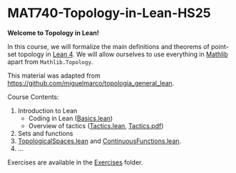 # MAT740-Topology-in-Lean-HS25

**Welcome to Topology in Lean!**

In this course, we will formalize the main definitions and theorems of point-set topology in [Lean 4](https://lean-lang.org). We will allow ourselves to use everything in [Mathlib](https://github.com/leanprover-community/mathlib4) apart from `Mathlib.Topology`.

This material was adapted from https://github.com/miguelmarco/topologia_general_lean.

Course Contents:

1. Introduction to Lean
   - Coding in Lean ([Basics.lean](./MAT740TopologyInLeanHS25/Background/Basics.lean.lean))
   - Overview of tactics ([Tactics.lean](./MAT740TopologyInLeanHS25/Background/Tactics.lean.lean), [Tactics.pdf](./MAT740TopologyInLeanHS25/Background/Tactics.pdf.pdf))
2. Sets and functions
3. [TopologicalSpaces.lean](./MAT740TopologyInLeanHS25/Definitions/TopologicalSpaces.lean) and [ContinuousFunctions.lean](./MAT740TopologyInLeanHS25/Definitions/ContinuousFunctions.lean).
4. ...

Exercises are available in the [Exercises](./MAT740TopologyInLeanHS25/Exercises/) folder.
